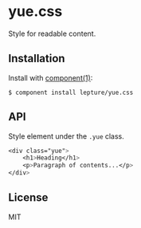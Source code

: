 # yue.css

Style for readable content.

## Installation

Install with [component(1)](http://component.io):

    $ component install lepture/yue.css

## API

Style element under the `.yue` class.

```css
<div class="yue">
    <h1>Heading</h1>
    <p>Paragraph of contents...</p>
</div>
```

## License

MIT
